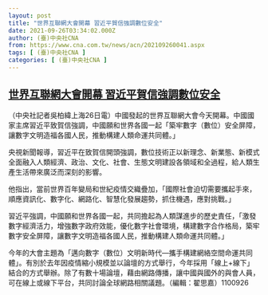 ```yaml
---
layout: post
title: "世界互聯網大會開幕 習近平賀信強調數位安全"
date: 2021-09-26T03:34:02.000Z
author: (臺)中央社CNA
from: https://www.cna.com.tw/news/acn/202109260041.aspx
tags: [ (臺)中央社CNA ]
categories: [ (臺)中央社CNA ]
---
```

<!--1632627242000-->
[世界互聯網大會開幕 習近平賀信強調數位安全](https://www.cna.com.tw/news/acn/202109260041.aspx)
------

<div>
<div></div><div class="paragraph"><p>（中央社記者吳柏緯上海26日電）中國發起的世界互聯網大會今天開幕。中國國家主席習近平致賀信強調，中國願和世界各國一起「築牢數字（數位）安全屏障，讓數字文明造福各國人民，推動構建人類命運共同體。」</p><p>央視新聞報導，習近平在致賀信開頭強調，數位技術正以新理念、新業態、新模式全面融入人類經濟、政治、文化、社會、生態文明建設各領域和全過程，給人類生產生活帶來廣泛而深刻的影響。</p><p>他指出，當前世界百年變局和世紀疫情交織疊加，「國際社會迫切需要攜起手來，順應資訊化、數字化、網路化、智慧化發展趨勢，抓住機遇，應對挑戰。」</p><p>習近平強調，中國願和世界各國一起，共同擔起為人類謀進步的歷史責任，「激發數字經濟活力，增強數字政府效能，優化數字社會環境，構建數字合作格局，築牢數字安全屏障，讓數字文明造福各國人民，推動構建人類命運共同體。」</p><p>今年的大會主題為「邁向數字（數位）文明新時代—攜手構建網絡空間命運共同體」。有別於去年因疫情縮小規模並以論壇的方式舉行，今年採用「線上+線下」結合的方式舉辦。除了有數十場論壇，藉由網路傳播，讓中國與國外的與會人員，可在線上或線下平台，共同討論全球網路相關議題。（編輯：翟思嘉）1100926</p></div>
</div>
